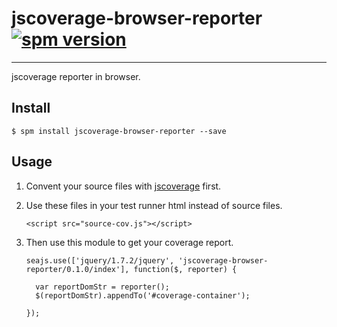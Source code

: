 # jscoverage-browser-reporter [![spm version](http://spmjs.io/badge/jscoverage-browser-reporter)](http://spmjs.io/package/jscoverage-browser-reporter)

---

jscoverage reporter in browser.

## Install

```
$ spm install jscoverage-browser-reporter --save
```

## Usage

1. Convent your source files with [jscoverage](https://github.com/fishbar/jscoverage) first.

2. Use these files in your test runner html instead of source files.

       <script src="source-cov.js"></script>
   
3. Then use this module to get your coverage report.

       seajs.use(['jquery/1.7.2/jquery', 'jscoverage-browser-reporter/0.1.0/index'], function($, reporter) {
       
         var reportDomStr = reporter();
         $(reportDomStr).appendTo('#coverage-container');
       
       });

